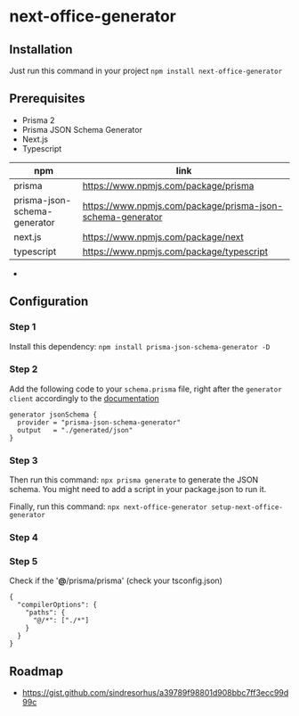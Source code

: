 # next-office-generator

## Installation

Just run this command in your project `npm install next-office-generator`

## Prerequisites
- Prisma 2
- Prisma JSON Schema Generator
- Next.js
- Typescript 

|npm|link|
|---|---|
|prisma|https://www.npmjs.com/package/prisma|
|prisma-json-schema-generator|https://www.npmjs.com/package/prisma-json-schema-generator|
|next.js|https://www.npmjs.com/package/next|
|typescript|https://www.npmjs.com/package/typescript|
- 


## Configuration
### Step 1

Install this dependency: `npm install prisma-json-schema-generator -D`

### Step 2
Add the following code to your `schema.prisma` file, right after the `generator client` accordingly to the [documentation](https://github.com/valentinpalkovic/prisma-json-schema-generator)

```
generator jsonSchema {
  provider = "prisma-json-schema-generator"
  output   = "./generated/json"
}
```

### Step 3
Then run this command: `npx prisma generate` to generate the JSON schema. You might need to add a script in your package.json to run it.

Finally, run this command: `npx next-office-generator setup-next-office-generator`
### Step 4


### Step 5 
Check if the '**@**/prisma/prisma' (check your tsconfig.json)

```
{
  "compilerOptions": {
    "paths": {
      "@/*": ["./*"]
    }
  }
}
```

## Roadmap
- https://gist.github.com/sindresorhus/a39789f98801d908bbc7ff3ecc99d99c